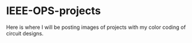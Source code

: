 # IEEE-OPS-projects

Here is where I will be posting images of projects with my color coding of circuit designs. 
